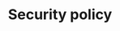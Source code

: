 ---
# this page is redirected so it has no content
title: Security policy
layout: redirect
redirect: https://www.prestashop-project.org/security/security-policy/
---
